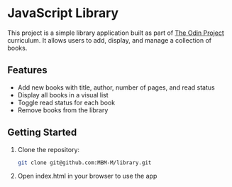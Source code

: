 # JavaScript Library

This project is a simple library application built as part of [The Odin Project](https://www.theodinproject.com/lessons/javascript-library) curriculum. It allows users to add, display, and manage a collection of books.

## Features

- Add new books with title, author, number of pages, and read status
- Display all books in a visual list
- Toggle read status for each book
- Remove books from the library

## Getting Started

1. Clone the repository:
   ```sh
   git clone git@github.com:MBM-M/library.git

2. Open index.html in your browser to use the app